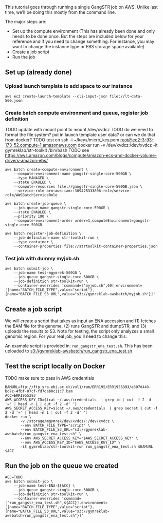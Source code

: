 This tutorial goes through running a single GangSTR job on AWS. Unlike last time, we'll be doing this mostly from the command line.

The major steps are:
* Set up the compute environment (This has already been done and only needs to be done once. But the steps are included below for your reference and if you need to change something. For instance, you may want to change the instance type or EBS storage space available)
* Create a job script
* Run the job

## Set up (already done)

### Upload launch template to add space to our instance
```
aws ec2 create-launch-template --cli-input-json file://lt-data-500.json
```

### Create batch compute environment and queue, register job definition
TODO update with mount point to mount /dev/xvdcz
TODO do we need to format the file system? put in launch template user data? or can we do that from docker?
TODO test on ssh -i ~/keys/micro_key.pem root@ec2-3-93-173-52.compute-1.amazonaws.com docker run -v /dev/xvdcz:/dev/xvdcz -it gymreklab/str-toolkit /bin/bash
TODO see https://aws.amazon.com/blogs/compute/amazon-ecs-and-docker-volume-drivers-amazon-ebs/
```
aws batch create-compute-environment \
    --compute-environment-name gangstr-single-core-500GB \
    --type MANAGED \
    --state ENABLED \
    --compute-resources file://gangstr-single-core-500GB.json \
    --service-role arn:aws:iam::369425333806:role/service-role/AWSBatchServiceRole
```

```
aws batch create-job-queue \
    --job-queue-name gangstr-single-core-500GB \
    --state ENABLED \
    --priority 100 \
    --compute-environment-order order=1,computeEnvironment=gangstr-single-core-500GB
```

```
aws batch register-job-definition \
    --job-definition-name str-toolkit-run \
    --type container \
    --container-properties file://strtoolkit-container-properties.json
```

### Test job with dummy myjob.sh
```
aws batch submit-job \
    --job-name test-mgymrek-500GB \
    --job-queue gangstr-single-core-500GB \
    --job-definition str-toolkit-run \
    --container-overrides 'command=["myjob.sh",60],environment=[{name="BATCH_FILE_TYPE",value="script"},{name="BATCH_FILE_S3_URL",value="s3://gymreklab-awsbatch/myjob.sh"}]'
```

## Create a job script

We will create a script that takes as input an ENA accession and (1) fetches the BAM file for the genome, (2) runs GangSTR and dumpSTR, and (3) uploads the results to S3. Note for testing, the script only analyzes a small genomic region. For your real job, you'll need to change this.

An example script is provided in: `run_gangstr_ena_test.sh`. This has been uploaded to [s3://gymreklab-awsbatch/run_gangstr_ena_test.sh](s3://gymreklab-awsbatch/run_gangstr_ena_test.sh)

## Test the script locally on Docker
TODO
make sure to pass in AWS credentials

```
BAMURL=ftp://ftp.sra.ebi.ac.uk/vol1/run/ERR195/ERR1955393/e807d440-bd7c-4fbf-87cf-fd7dab0c11c7.bam 
ACC=ERR1955393
AWS_ACCESS_KEY_ID=$(cat ~/.aws/credentials  | grep id | cut -f 2 -d '=' | head -n 1 | cut -f 2 -d' ')
AWS_SECRET_ACCESS_KEY=$(cat ~/.aws/credentials  | grep secret | cut -f 2 -d '=' | head -n 1 | cut -f 2 -d' ')
docker run \
       -v /storage/mgymrek/dev/xvdcz/:/dev/xvdcz \
       --env BATCH_FILE_TYPE="script" \
       --env BATCH_FILE_S3_URL="s3://gymreklab-awsbatch/run_gangstr_ena_test.sh" \
       --env AWS_SECRET_ACCESS_KEY="$AWS_SECRET_ACCESS_KEY" \
       --env AWS_ACCESS_KEY_ID="$AWS_ACCESS_KEY_ID" \
       -it gymreklab/str-toolkit-run run_gangstr_ena_test.sh $BAMURL $ACC
```

## Run the job on the queue we created

```
ACC=TODO
aws batch submit-job \
    --job-name test-ENA-${ACC} \
    --job-queue gangstr-single-core-500GB \
    --job-definition str-toolkit-run \
    --container-overrides 'command=["run_gangstr_ena_test.sh",${ACC}],environment=[{name="BATCH_FILE_TYPE",value="script"},{name="BATCH_FILE_S3_URL",value="s3://gymreklab-awsbatch/run_gangstr_ena_test.sh"}]'

```